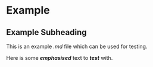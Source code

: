 # Example

## Example Subheading

This is an example *.md* file which can be used for testing.

Here is some ***emphasised*** text to ***test*** with.
